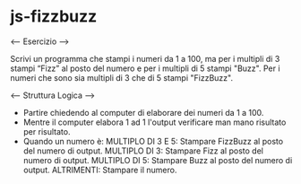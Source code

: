 # js-fizzbuzz


<-- Esercizio -->

Scrivi un programma che stampi i numeri da 1 a 100, ma per i multipli di 3 stampi “Fizz” al posto del numero e per i multipli di 5 stampi "Buzz".
Per i numeri che sono sia multipli di 3 che di 5 stampi "FizzBuzz".


<-- Struttura Logica -->

- Partire chiedendo al computer di elaborare dei numeri da 1 a 100.
- Mentre il computer elabora 1 ad 1 l'output verificare man mano risultato per risultato.
- Quando un numero è:
    MULTIPLO DI 3 E 5: Stampare FizzBuzz al posto del numero di output.
    MULTIPLO DI 3: Stampare Fizz al posto del numero di output.
    MULTIPLO DI 5: Stampare Buzz al posto del numero di output.
    ALTRIMENTI: Stampare il numero.